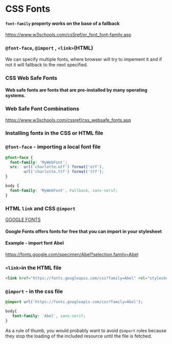 # CSS Fonts



#### `font-family` property works on the base of a fallback



<https://www.w3schools.com/csSref/pr_font_font-family.asp>



### `@font-face`, `@import` , `<link>`(HTML)



We can specify multiple fonts, where browser will try to impement it and if not it will fallback to the next specified.



### CSS Web Safe Fonts



#### Web safe fonts are fonts that are pre-installed by many operating systems. 



### Web Safe Font Combinations

<https://www.w3schools.com/cssref/css_websafe_fonts.asp>





### Installing fonts in the CSS or HTML file



### `@font-face` - importing a local font file

```css
@font-face {
  font-family: 'MyWebFont';
  src:  url('charlotte.otf') format('otf'),
        url('charlotte.ttf') format('ttf');
}

body {
  font-family: 'MyWebFont', Fallback, sans-serif;
}
```





###  HTML `link` and CSS `@import`  



[GOOGLE FONTS](<https://fonts.google.com/>)

#### Google Fonts offers fonts for free that you can import in your stylesheet



#### Example - import font Abel

<https://fonts.google.com/specimen/Abel?selection.family=Abel>





### `<link>`in the HTML file

```html
<link href="https://fonts.googleapis.com/css?family=Abel" rel="stylesheet">
```





### `@import` - in the css file

```css
@import url('https://fonts.googleapis.com/css?family=Abel');

body{
   font-family: 'Abel', sans-serif;
}
```

As a rule of thumb, you would probably want to avoid `@import` rules  because they stop the loading of the included resource until the file is fetched. 

